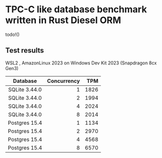 # TPC-C like database benchmark written in Rust Diesel ORM

todo!()

## Test results

WSL2 , AmazonLinux 2023 on Windows Dev Kit 2023 (Snapdragon 8cx Gen3)

| Database      | Concurrency |  TPM  |
|:-------------:| -----------:| -----:|
| SQLite 3.44.0 |           1 |  1826 |
| SQLite 3.44.0 |           2 |  1994 |
| SQLite 3.44.0 |           4 |  2024 |
| SQLite 3.44.0 |           8 |  2014 |
| Postgres 15.4 |           1 |  1134 |
| Postgres 15.4 |           2 |  2970 |
| Postgres 15.4 |           4 |  4568 |
| Postgres 15.4 |           8 |  6570 |
